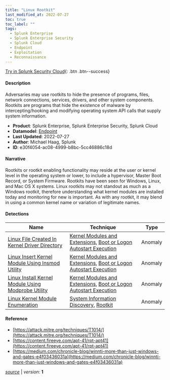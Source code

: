```yaml
---
title: "Linux Rootkit"
last_modified_at: 2022-07-27
toc: true
toc_label: ""
tags:
  - Splunk Enterprise
  - Splunk Enterprise Security
  - Splunk Cloud
  - Endpoint
  - Exploitation
  - Reconnaissance
---
```


[Try in Splunk Security Cloud](https://www.splunk.com/en_us/cyber-security.html){: .btn .btn--success}

#### Description

Adversaries may use rootkits to hide the presence of programs, files, network connections, services, drivers, and other system components. Rootkits are programs that hide the existence of malware by intercepting/hooking and modifying operating system API calls that supply system information.

- **Product**: Splunk Enterprise, Splunk Enterprise Security, Splunk Cloud
- **Datamodel**: [Endpoint](https://docs.splunk.com/Documentation/CIM/latest/User/Endpoint)
- **Last Updated**: 2022-07-27
- **Author**: Michael Haag, Splunk
- **ID**: e30f4054-ac08-4999-b8bc-5cc46886c18d

#### Narrative

Rootkits or rootkit enabling functionality may reside at the user or kernel level in the operating system or lower, to include a hypervisor, Master Boot Record, or System Firmware. Rootkits have been seen for Windows, Linux, and Mac OS X systems. Linux rootkits may not standout as much as a Windows rootkit, therefore understanding what kernel modules are installed today and monitoring for new is important. As with any rootkit, it may blend in using a common kernel name or variation of legitimate names.

#### Detections

| Name        | Technique   | Type         |
| ----------- | ----------- |--------------|
| [Linux File Created In Kernel Driver Directory](/endpoint/linux_file_created_in_kernel_driver_directory/) | [Kernel Modules and Extensions](/tags/#kernel-modules-and-extensions), [Boot or Logon Autostart Execution](/tags/#boot-or-logon-autostart-execution)| Anomaly |
| [Linux Insert Kernel Module Using Insmod Utility](/endpoint/linux_insert_kernel_module_using_insmod_utility/) | [Kernel Modules and Extensions](/tags/#kernel-modules-and-extensions), [Boot or Logon Autostart Execution](/tags/#boot-or-logon-autostart-execution)| Anomaly |
| [Linux Install Kernel Module Using Modprobe Utility](/endpoint/linux_install_kernel_module_using_modprobe_utility/) | [Kernel Modules and Extensions](/tags/#kernel-modules-and-extensions), [Boot or Logon Autostart Execution](/tags/#boot-or-logon-autostart-execution)| Anomaly |
| [Linux Kernel Module Enumeration](/endpoint/linux_kernel_module_enumeration/) | [System Information Discovery](/tags/#system-information-discovery), [Rootkit](/tags/#rootkit)| Anomaly |

#### Reference

* [https://attack.mitre.org/techniques/T1014/](https://attack.mitre.org/techniques/T1014/)
* [https://content.fireeye.com/apt-41/rpt-apt41](https://content.fireeye.com/apt-41/rpt-apt41)
* [https://medium.com/chronicle-blog/winnti-more-than-just-windows-and-gates-e4f03436031a](https://medium.com/chronicle-blog/winnti-more-than-just-windows-and-gates-e4f03436031a)



[*source*](https://github.com/splunk/security_content/tree/develop/stories/linux_rootkit.yml) \| *version*: **1**